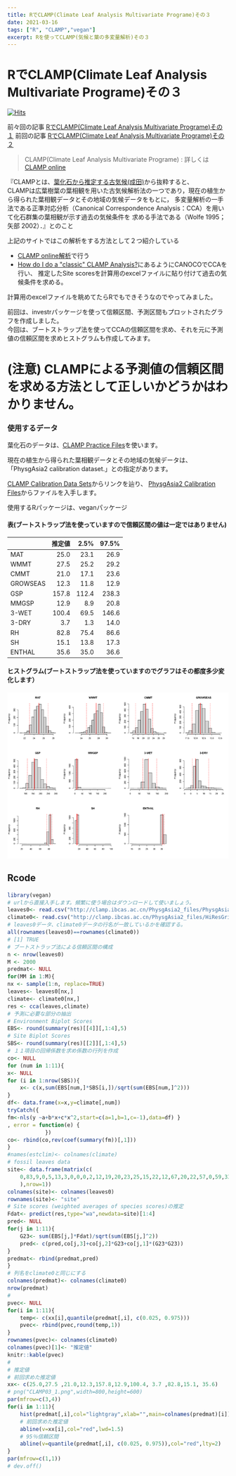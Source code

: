 ```yaml
---
title: RでCLAMP(Climate Leaf Analysis Multivariate Programe)その３
date: 2021-03-16
tags: ["R", "CLAMP","vegan"]
excerpt: Rを使ってCLAMP(気候と葉の多変量解析)その３
---
```


# RでCLAMP(Climate Leaf Analysis Multivariate Programe)その３

[![Hits](https://hits.seeyoufarm.com/api/count/incr/badge.svg?url=https%3A%2F%2Fgitpress.io%2F%40statrstart%2FCLAMP03&count_bg=%2379C83D&title_bg=%23555555&icon=&icon_color=%23E7E7E7&title=hits&edge_flat=false)](https://hits.seeyoufarm.com)

前々回の記事 [RでCLAMP(Climate Leaf Analysis Multivariate Programe)その１](https://gitpress.io/@statrstart/CLAMP01)
前回の記事 [RでCLAMP(Climate Leaf Analysis Multivariate Programe)その２](https://gitpress.io/@statrstart/CLAMP02)

> CLAMP(Climate Leaf Analysis Multivariate Programe) : 詳しくは[CLAMP online](http://clamp.ibcas.ac.cn/CLAMP_Home.html) 

『CLAMPとは、[葉化石から推定する古気候(成田)](https://www.jstage.jst.go.jp/article/chitoka/80/0/80_37/_pdf)から抜粋すると、    
CLAMPは広葉樹葉の葉相観を用いた古気候解析法の一つであり，現在の植生から得られた葉相観データとその地域の気候データをもとに，
多変量解析の一手法である正準対応分析（Canonical Correspondence Analysis：CCA）を用いて化石群集の葉相観が示す過去の気候条件を
求める手法である（Wolfe 1995； 矢部 2002）．』とのこと

上記のサイトではこの解析をする方法として２つ紹介している
- [CLAMP online解析](http://clamp.ibcas.ac.cn/CLAMP_Analysis_Online2/enterdata.do)で行う
- [How do I do a "classic" CLAMP Analysis?](http://clamp.ibcas.ac.cn/CLAMP_Classic.html)にあるようにCANOCOでCCAを行い、
推定したSite scoresを計算用のexcelファイルに貼り付けて過去の気候条件を求める。

計算用のexcelファイルを眺めてたらRでもできそうなのでやってみました。

前回は、investrパッケージを使って信頼区間、予測区間もプロットされたグラフを作成しました。  
今回は、ブートストラップ法を使ってCCAの信頼区間を求め、それを元に予測値の信頼区間を求めヒストグラムも作成してみます。  
# (注意) CLAMPによる予測値の信頼区間を求める方法として正しいかどうかはわかりません。

### 使用するデータ

葉化石のデータは、[CLAMP Practice Files](http://clamp.ibcas.ac.cn/CLAMP_Practice.html)を使います。

現在の植生から得られた葉相観データとその地域の気候データは、「PhysgAsia2 calibration dataset.」との指定があります。

[CLAMP Calibration Data Sets](http://clamp.ibcas.ac.cn/CLAMP_Calibration.html)からリンクを辿り、
[PhysgAsia2 Calibration Files](http://clamp.ibcas.ac.cn/CLAMP_PhysgAsia2.html)からファイルを入手します。  

使用するRパッケージは、veganパッケージ

#### 表(ブートストラップ法を使っていますので信頼区間の値は一定ではありません)

|         | 推定値|  2.5%| 97.5%|
|:--------|------:|-----:|-----:|
|MAT      |   25.0|  23.1|  26.9|
|WMMT     |   27.5|  25.2|  29.2|
|CMMT     |   21.0|  17.1|  23.6|
|GROWSEAS |   12.3|  11.8|  12.9|
|GSP      |  157.8| 112.4| 238.3|
|MMGSP    |   12.9|   8.9|  20.8|
|3-WET    |  100.4|  69.5| 146.6|
|3-DRY    |    3.7|   1.3|  14.0|
|RH       |   82.8|  75.4|  86.6|
|SH       |   15.1|  13.8|  17.3|
|ENTHAL   |   35.6|  35.0|  36.6|

#### ヒストグラム(ブートストラップ法を使っていますのでグラフはその都度多少変化します）

![CLAMP03_1.png](https://raw.githubusercontent.com/statrstart/statrstart.github.com/master/source/images/CLAMP03_1.png)

## Rcode

```R
library(vegan)
# urlから直接入手します。頻繁に使う場合はダウンロードして使いましょう。
leaves0<- read.csv("http://clamp.ibcas.ac.cn/PhysgAsia2_files/PhysgAsia2.csv",row.names=1,check.names=F)
climate0<- read.csv("http://clamp.ibcas.ac.cn/PhysgAsia2_files/HiResGridMetAsia2.csv",row.names=1,check.names=F)
# leaves0データ、climate0データの行名が一致しているかを確認する。
all(rownames(leaves0)==rownames(climate0))
# [1] TRUE
# ブートストラップ法による信頼区間の構成
n <- nrow(leaves0)
M <- 2000
predmat<- NULL
for(MM in 1:M){
nx <- sample(1:n, replace=TRUE)
leaves<- leaves0[nx,]
climate<- climate0[nx,]
res <- cca(leaves,climate) 
# 予測に必要な部分の抽出
# Environment Biplot Scores
EBS<- round(summary(res)[[4]][,1:4],5)
# Site Biplot Scores
SBS<- round(summary(res)[[2]][,1:4],5)
# １１項目の回帰係数を求め係数の行列を作成
co<- NULL
for (num in 1:11){
x<- NULL
for (i in 1:nrow(SBS)){
	x<- c(x,sum(EBS[num,]*SBS[i,])/sqrt(sum(EBS[num,]^2)))
}
df<- data.frame(x=x,y=climate[,num])
tryCatch({
fm<-nls(y ~a+b*x+c*x^2,start=c(a=1,b=1,c=-1),data=df) }
, error = function(e) {
    		})
co<- rbind(co,rev(coef(summary(fm))[,1]))
}
#names(estclim)<- colnames(climate)
# fossil leaves data
site<- data.frame(matrix(c(
	0,83,9,0,5,13,3,0,0,0,2,12,19,20,23,25,15,22,12,67,20,22,57,0,59,33,6,2,0,98,3
	),nrow=1))
colnames(site)<- colnames(leaves0)
rownames(site)<- "site"
# Site scores (weighted averages of species scores)の推定
Fdat<- predict(res,type="wa",newdata=site)[1:4]
pred<- NULL
for(j in 1:11){
	G23<- sum(EBS[j,]*Fdat)/sqrt(sum(EBS[j,]^2))
	pred<- c(pred,co[j,3]+co[j,2]*G23+co[j,1]*(G23*G23))
}
predmat<- rbind(predmat,pred)
}
# 列名をclimate0と同じにする
colnames(predmat)<- colnames(climate0)
nrow(predmat)
#
pvec<- NULL
for(i in 1:11){
	temp<- c(xx[i],quantile(predmat[,i], c(0.025, 0.975)))
	pvec<- rbind(pvec,round(temp,1))
}
rownames(pvec)<- colnames(climate0)
colnames(pvec)[1]<- "推定値"
knitr::kable(pvec)
#
# 推定値
# 前回求めた推定値
xx<- c(25.0,27.5 ,21.0,12.3,157.8,12.9,100.4, 3.7 ,82.8,15.1, 35.6)
# png("CLAMP03_1.png",width=800,height=600)
par(mfrow=c(3,4))
for(i in 1:11){
	hist(predmat[,i],col="lightgray",xlab="",main=colnames(predmat)[i])
	# 前回求めた推定値
	abline(v=xx[i],col="red",lwd=1.5)
	# 95％信頼区間
	abline(v=quantile(predmat[,i], c(0.025, 0.975)),col="red",lty=2) 
}
par(mfrow=c(1,1))
# dev.off()
```
